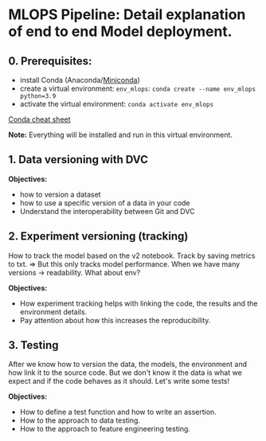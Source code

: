 # MLOPS Pipeline: Detail explanation of end to end Model deployment.

## 0. Prerequisites:

- install Conda (Anaconda/[Miniconda](https://docs.conda.io/en/latest/miniconda.html))
- create a virtual environment: `env_mlops`:
  `conda create --name env_mlops python=3.9`
- activate the virtual environment:
  `conda activate env_mlops`

[Conda cheat sheet](https://docs.conda.io/projects/conda/en/4.6.0/_downloads/52a95608c49671267e40c689e0bc00ca/conda-cheatsheet.pdf)

**Note:** Everything will be installed and run in this virtual environment.

## 1. Data versioning with DVC

**Objectives:**

- how to version a dataset 
- how to use a specific version of a data in your code
- Understand the interoperability between Git and DVC 

## 2. Experiment versioning (tracking)

How to track the model based on the v2 notebook.
Track by saving metrics to txt. => But this only tracks model performance. 
When we have many versions -> readability. What about env?

**Objectives:**
 
- How experiment tracking helps with linking the code, the results and the environment details. 
- Pay attention about how this increases the reproducibility.

## 3. Testing

After we know how to version the data, the models, the environment and how link it to the source code. But we don't know it the data is what we expect and if the code behaves as it should. Let's write some tests!

**Objectives:**

- How to define a test function and how to write an assertion.
- How to the approach to data testing.
- How to the approach to feature engineering testing.

